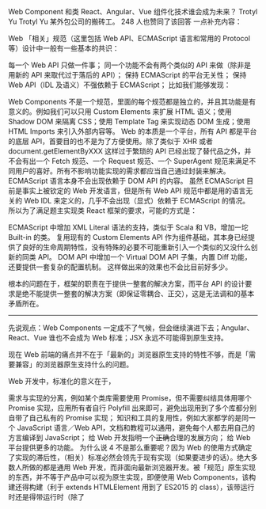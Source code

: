 Web Component 和类 React、Angular、Vue 组件化技术谁会成为未来？
Trotyl Yu
Trotyl Yu
某外包公司的搬砖工。
248 人也赞同了该回答
一点补充内容：

Web 「相关」规范（这里包括 Web API、ECMAScript 语言和常用的 Protocol 等）设计中一般有一些基本的共识：

每一个 Web API 只做一件事；
同一个功能不会有两个类似的 API 来做（除非是用新的 API 来取代过于落后的 API）；
保持 ECMAScript 的平台无关性；
保持 Web API（IDL 及语义）不强依赖于 ECMAScript；
比如我们能够发现：

Web Components 不是一个规范，里面的每个规范都是独立的，并且其功能是有意义的。例如我们可以只用 Custom Elements 来扩展 HTML 语义；使用 Shadow DOM 来隔离 CSS；使用 Template Tag 来实现动态 DOM 生成；使用 HTML Imports 来引入外部内容等。
Web 的本质是一个平台，所有 API 都是平台的底层 API，首要目的也不是为了方便使用。除了类似于 XHR 或者 document.getElementByXXX 这样过于繁琐的 API 已经出现了替代品之外，并不会有出一个 Fetch 规范、一个 Request 规范、一个 SuperAgent 规范来满足不同用户的喜好。所有不影响功能实现的需求都应当自己通过封装来解决。
ECMAScript 语言本身不会出现依赖于 DOM API 的内容。
虽然 ECMAScript 目前是事实上被钦定的 Web 开发语言，但是所有 Web API 规范中都是用的语言无关的 Web IDL 来定义的，几乎不会出现（显式）依赖于 ECMAScript 的情况。
所以为了满足题主实现类 React 框架的要求，可能的方式是：

ECMAScript 中增加 XML Literal 语法的支持，类似于 Scala 和 VB，增加一坨 Built-in 的类。
复用现有的 Custom Elements API 作为组件基础，其本身已经提供了良好的生命周期特性，没有特殊的必要不可能重新引入一个类似的又没什么创新的同类 API。
DOM API 中增加一个 Virtual DOM API 子集，内置 Diff 功能，还要提供一套复杂的配置机制。
这样做出来的效果也不会比目前好多少。

根本的问题在于，框架的职责在于提供一整套的解决方案，而平台 API 的设计要求是绝不能提供一整套的解决方案（即保证零耦合、正交），这是无法调和的基本矛盾所在。


---

先说观点：Web Components 一定成不了气候，但会继续演进下去；Angular、React、Vue 谁也不会成为 Web 标准；JSX 永远不可能得到原生支持。


现在 Web 前端的痛点并不在于「最新的」浏览器原生支持的特性不够，而是「需要兼容」的浏览器原生支持什么的问题。

Web 开发中，标准化的意义在于，

需求与实现的分离，例如某个类库需要使用 Promise，但不需要纠结具体用哪个 Promise 实现，应用所有者自行 Polyfill 出来即可，避免出现用到了多个库都分别自带了自己私有的 Promise 实现；
知识和工具的复用性，例如大家都学的是同一个 JavaScript 语言／Web API，文档和教程可以通用，避免每个人都去用自己的方言编译到 JavaScript；
给 Web 开发指明一个<del>正确</del>合理的发展方向；
给 Web 平台提供更多的功能。
为什么说 4 不是那么重要呢？因为 Web 的使用方式确定了实现的滞后性，（相关）标准必然会领先于现有实现（如果要进步的话）。绝大多数人所做的都是通用 Web 开发，而非面向最新浏览器开发。被「规范」原生实现的东西，并不等于产品中可以视为原生实现，即便使用 Web Components，该构建还得构建（利于 extends HTMLElement 用到了 ES2015 的 class），该带运行时还是得带运行时（除了 <template> tag，Custom Elements、Shadow DOM 和 HTML Imports 显然都需要对应 Polyfill）。

所以现实情况是，用「规范」定义的原生方案也需要 Compilation 和 Polyfill，用「第三方」的模拟方案也需要 Compilation 和 Polyfill，那么这时候该如何选择呢？为了 Web 规范的茁壮成长，大家为什么不都主动选择符合「规范」的方案呢？

不幸的是，「规范」永远都是<del>落后</del>保守的。不论是功能覆盖、API 设计还是可塑性。作为「规范」，这种取舍也是正确的。对于 Web 组件话方案而言，从 Angular、React 和 Vue 中任选一个，都能获得比「规范」所提供的方案更多的功能、更快的反馈周期和更高的自主性。所以，在同样需要 Compilation 和 Polyfill 的情况下，何乐而不为呢？

除了组件化之外，哪怕是 Fetch（Fetch API）这种可以算作及其先进的 Web API，也很容易看出这种弊端：虽然相比于 XHR 极大改善，但是本身功能仍然过于简洁，在复杂应用中仍然需要自行封装，随着封装力度的不断加大，性价比还不如直接使用第三方的 HTTP 类库。


所以回到框架的问题上，Angular、React 和 Vue 等 Web 框架（或者根据个人喜好叫类库、平台）等，都不可能成为 Web 规范，或者说，不成为 Web 规范才是它们的意义所在。

如果对于一个 Web 框架，新增一个 Feature 需要过两年才能使用，<del>提交一个 Bug 需要过两年才能修复</del>（不不不，对于 Web 规范而言，没有 Bug、只有 Feature，所谓的 BUG 只是特例而已，记住了就好，以后都会成为面试考点），这样的 Web 框架还有何意义？

不过，虽然本身成为 Web 标准没有意义，但是与 Web 标准共同发展仍然是一件好事。如果一个技术在 Web 框架中得到广泛应用，那么可能这个技术能够成为 Web 标准的一部分；反之，如果一个 Web 标准得到广泛支持，那么 Web 框架也能在一定程度上受益于这些标准。


然后对于 JSX，目前所谓的 JSX 规范（facebook/jsx）只涉及语法，不涉及任何语义部分。也就是说，目前根本没有规定对于一个 JSX 的扩展语法应该实现成什么样子。

React 会把它编译成 React.createElement()，Vue 会编译成 _h()，Inferno 会编译成 createVNodes()。于是问题来了，用哪个 JSX 的实现作为标准呢？不光是命名空间，内部的结构组织大家也都不一样。如果真要新增为 ECMAScript 的语言特性，那么肯定是不会使用一个第三方的 namespace 的，于是作为标准化的语言特性，又增加了一种叫做「标准」实现的实现。但是另一方面，一旦要把 JSX 列入到 ECMAScript 中，也就意味着目前所有基于其他 JSX 实现的代码全都会被 Break down。或者换句话说，就是因为大家本来都不打算让 JSX 成为 ECMAScript 的一部分，才会分别大力发展自己的私有实现。

结合前面的部分，就算实现了，并不影响你所需的构建步骤（对于通用 Web 应用而言），然后又与所有当前的代码不兼容，完全没有必要这样自找麻烦。


Web 开发永远会趋向于「在保证可实现性的基础上尽可能提高生产力」的开发方式，即便现在的 Web Components 真的被普遍实现了，大家也会继续追求新的扩展以及新的高层抽象。


总结：

Web 开发由于其存在方式，必然需要在「避免构建」和「提高生产力」之前作出选择；
Web 标准必将长期保持领先于「浏览器实现」，落后于「可行的最先进方案」的状态；
Web 框架／类库／平台的先进性可能需要其不被标准化才能持续保持；
JSX 没有一个统一的语义，且平台相关性过于显著，不太可能被吸收进 ECMAScript。